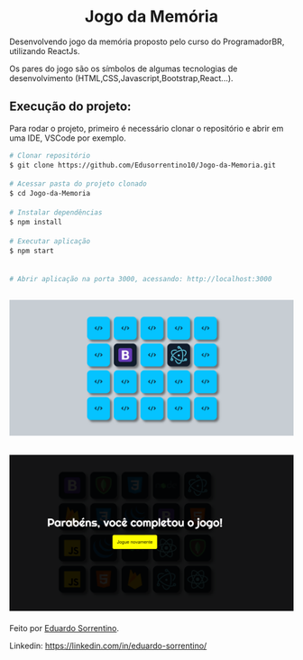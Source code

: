<h1 align="center" >Jogo da Memória </h1>

Desenvolvendo jogo da memória proposto pelo curso do ProgramadorBR, utilizando ReactJs.
<p>Os pares do jogo são os símbolos de algumas tecnologias de desenvolvimento (HTML,CSS,Javascript,Bootstrap,React...).</p>

## Execução do projeto:

Para rodar o projeto, primeiro é necessário clonar o repositório e abrir em uma IDE, VSCode por exemplo.

```bash
# Clonar repositório
$ git clone https://github.com/Edusorrentino10/Jogo-da-Memoria.git

# Acessar pasta do projeto clonado
$ cd Jogo-da-Memoria

# Instalar dependências
$ npm install

# Executar aplicação
$ npm start


# Abrir aplicação na porta 3000, acessando: http://localhost:3000
```

<h2 align="center"><img  src="./public/assets/images/jogo-print-readme.png"></h2>
<h2 align="center"><img  src="./public/assets/images/jogo-print-win-readme.png"></h2>


Feito por <a href="https://github.com/Edusorrentino10">Eduardo Sorrentino</a>.

Linkedin: https://linkedin.com/in/eduardo-sorrentino/